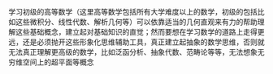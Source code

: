 学习初级的高等数学（这里高等数学包括所有大学难度以上的数学，初级的包括比如这些微积分、线性代数、解析几何等）可以依靠适当的几何直观来有力的帮助理解这些基础概念，建立起对基础知识的直觉；然而要想在学习数学的道路上走得更远，还是必须抛开这些形象化思维辅助工具，真正建立起抽象的数学思维，否则就无法真正理解更高级的数学，比如泛函分析、抽象代数、范畴论等等，无法想象无穷维空间上的超平面等概念


